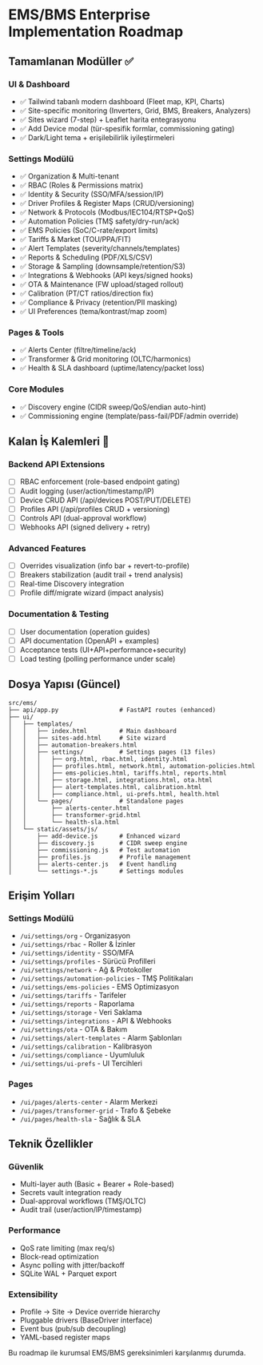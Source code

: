 # EMS/BMS Enterprise Implementation Roadmap

## Tamamlanan Modüller ✅

### UI & Dashboard
- ✅ Tailwind tabanlı modern dashboard (Fleet map, KPI, Charts)
- ✅ Site-specific monitoring (Inverters, Grid, BMS, Breakers, Analyzers)
- ✅ Sites wizard (7-step) + Leaflet harita entegrasyonu
- ✅ Add Device modal (tür-spesifik formlar, commissioning gating)
- ✅ Dark/Light tema + erişilebilirlik iyileştirmeleri

### Settings Modülü
- ✅ Organization & Multi-tenant
- ✅ RBAC (Roles & Permissions matrix)
- ✅ Identity & Security (SSO/MFA/session/IP)
- ✅ Driver Profiles & Register Maps (CRUD/versioning)
- ✅ Network & Protocols (Modbus/IEC104/RTSP+QoS)
- ✅ Automation Policies (TMŞ safety/dry-run/ack)
- ✅ EMS Policies (SoC/C-rate/export limits)
- ✅ Tariffs & Market (TOU/PPA/FIT)
- ✅ Alert Templates (severity/channels/templates)
- ✅ Reports & Scheduling (PDF/XLS/CSV)
- ✅ Storage & Sampling (downsample/retention/S3)
- ✅ Integrations & Webhooks (API keys/signed hooks)
- ✅ OTA & Maintenance (FW upload/staged rollout)
- ✅ Calibration (PT/CT ratios/direction fix)
- ✅ Compliance & Privacy (retention/PII masking)
- ✅ UI Preferences (tema/kontrast/map zoom)

### Pages & Tools
- ✅ Alerts Center (filtre/timeline/ack)
- ✅ Transformer & Grid monitoring (OLTC/harmonics)
- ✅ Health & SLA dashboard (uptime/latency/packet loss)

### Core Modules
- ✅ Discovery engine (CIDR sweep/QoS/endian auto-hint)
- ✅ Commissioning engine (template/pass-fail/PDF/admin override)

## Kalan İş Kalemleri 🔄

### Backend API Extensions
- [ ] RBAC enforcement (role-based endpoint gating)
- [ ] Audit logging (user/action/timestamp/IP)
- [ ] Device CRUD API (/api/devices POST/PUT/DELETE)
- [ ] Profiles API (/api/profiles CRUD + versioning)
- [ ] Controls API (dual-approval workflow)
- [ ] Webhooks API (signed delivery + retry)

### Advanced Features
- [ ] Overrides visualization (info bar + revert-to-profile)
- [ ] Breakers stabilization (audit trail + trend analysis)
- [ ] Real-time Discovery integration
- [ ] Profile diff/migrate wizard (impact analysis)

### Documentation & Testing
- [ ] User documentation (operation guides)
- [ ] API documentation (OpenAPI + examples)
- [ ] Acceptance tests (UI+API+performance+security)
- [ ] Load testing (polling performance under scale)

## Dosya Yapısı (Güncel)

```
src/ems/
├── api/app.py                 # FastAPI routes (enhanced)
├── ui/
│   ├── templates/
│   │   ├── index.html         # Main dashboard
│   │   ├── sites-add.html     # Site wizard
│   │   ├── automation-breakers.html
│   │   ├── settings/          # Settings pages (13 files)
│   │   │   ├── org.html, rbac.html, identity.html
│   │   │   ├── profiles.html, network.html, automation-policies.html
│   │   │   ├── ems-policies.html, tariffs.html, reports.html
│   │   │   ├── storage.html, integrations.html, ota.html
│   │   │   ├── alert-templates.html, calibration.html
│   │   │   ├── compliance.html, ui-prefs.html, health.html
│   │   └── pages/             # Standalone pages
│   │       ├── alerts-center.html
│   │       ├── transformer-grid.html
│   │       └── health-sla.html
│   └── static/assets/js/
│       ├── add-device.js      # Enhanced wizard
│       ├── discovery.js       # CIDR sweep engine
│       ├── commissioning.js   # Test automation
│       ├── profiles.js        # Profile management
│       ├── alerts-center.js   # Event handling
│       └── settings-*.js      # Settings modules
```

## Erişim Yolları

### Settings Modülü
- `/ui/settings/org` - Organizasyon
- `/ui/settings/rbac` - Roller & İzinler
- `/ui/settings/identity` - SSO/MFA
- `/ui/settings/profiles` - Sürücü Profilleri
- `/ui/settings/network` - Ağ & Protokoller
- `/ui/settings/automation-policies` - TMŞ Politikaları
- `/ui/settings/ems-policies` - EMS Optimizasyon
- `/ui/settings/tariffs` - Tarifeler
- `/ui/settings/reports` - Raporlama
- `/ui/settings/storage` - Veri Saklama
- `/ui/settings/integrations` - API & Webhooks
- `/ui/settings/ota` - OTA & Bakım
- `/ui/settings/alert-templates` - Alarm Şablonları
- `/ui/settings/calibration` - Kalibrasyon
- `/ui/settings/compliance` - Uyumluluk
- `/ui/settings/ui-prefs` - UI Tercihleri

### Pages
- `/ui/pages/alerts-center` - Alarm Merkezi
- `/ui/pages/transformer-grid` - Trafo & Şebeke
- `/ui/pages/health-sla` - Sağlık & SLA

## Teknik Özellikler

### Güvenlik
- Multi-layer auth (Basic + Bearer + Role-based)
- Secrets vault integration ready
- Dual-approval workflows (TMŞ/OLTC)
- Audit trail (user/action/IP/timestamp)

### Performance
- QoS rate limiting (max req/s)
- Block-read optimization
- Async polling with jitter/backoff
- SQLite WAL + Parquet export

### Extensibility
- Profile → Site → Device override hierarchy
- Pluggable drivers (BaseDriver interface)
- Event bus (pub/sub decoupling)
- YAML-based register maps

Bu roadmap ile kurumsal EMS/BMS gereksinimleri karşılanmış durumda.
